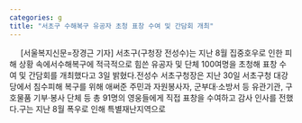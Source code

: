 ```yaml
---
categories: g
title: "서초구 수해복구 유공자 초청 표창 수여 및 간담회 개최"
---
```

&nbsp;&nbsp;&nbsp;&nbsp; [서울복지신문=장경근 기자] 서초구(구청장 전성수)는 지난 8월 집중호우로 인한 피해 상황 속에서수해복구에 적극적으로 힘쓴 유공자 및 단체 100여명을 초청해 표창 수여 및 간담회를 개최했다고 3일 밝혔다.전성수 서초구청장은 지난 30일 서초구청 대강당에서 침수피해 복구를 위해 애써준 주민과 자원봉사자, 군부대&#8231;소방서 등 유관기관, 구호물품 기부&#8231;봉사 단체 등 총 91명의 영웅들에게 직접 표창을 수여하고 감사 인사를 전했다.구는 지난 8월 폭우로 인해 특별재난지역으로
